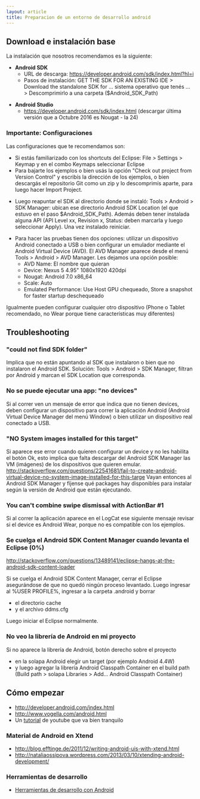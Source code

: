 ```yaml
---
layout: article
title: Preparacion de un entorno de desarrollo android
---
```

Download e instalación base
---------------------------

La instalación que nosotros recomendamos es la siguiente:

-   **Android SDK**
    -   URL de descarga: <https://developer.android.com/sdk/index.html?hl=i>
    -   Pasos de instalación: GET THE SDK FOR AN EXISTING IDE &gt; Download the standalone SDK for ... sistema operativo que tenés ... &gt; Descomprimirlo a una carpeta ($Android\_SDK\_Path)

<!-- -->

-   **Android Studio**
    -   <https://developer.android.com/sdk/index.html> (descargar última versión que a Octubre 2016 es Nougat - la 24)

### Importante: Configuraciones

Las configuraciones que te recomendamos son:

-   Si estás familiarizado con los shortcuts del Eclipse: File &gt; Settings &gt; Keymap y en el combo Keymaps seleccionar Eclipse
-   Para bajarte los ejemplos o bien usás la opción "Check out project from Version Control" y escribís la dirección de los ejemplos, o bien descargás el repositorio Git como un zip y lo descomprimís aparte, para luego hacer Import Project.

<!-- -->

-   Luego reapuntar el SDK al directorio donde se instaló: Tools &gt; Android &gt; SDK Manager: ubican ese directorio Android SDK Location (el que estuvo en el paso $Android\_SDK\_Path). Además deben tener instalada alguna API (API Level xx, Revision x, Status: deben marcarla y luego seleccionar Apply). Una vez instalado reiniciar.

<!-- -->

-   Para hacer las pruebas tienen dos opciones: utilizar un dispositivo Android conectado a USB o bien configurar un emulador mediante el Android Virtual Device (AVD). El AVD Manager aparece desde el menú Tools &gt; Android &gt; AVD Manager. Les dejamos una opción posible:
    -   AVD Name: El nombre que quieran
    -   Device: Nexus 5 4.95" 1080x1920 420dpi
    -   Nougat: Android 7.0 x86\_64
    -   Scale: Auto
    -   Emulated Performance: Use Host GPU chequeado, Store a snapshot for faster startup deschequeado

Igualmente pueden configurar cualquier otro dispositivo (Phone o Tablet recomendado, no Wear porque tiene características muy diferentes)

Troubleshooting
---------------

### "could not find SDK folder"

Implica que no están apuntando al SDK que instalaron o bien que no instalaron el Android SDK. Solución: Tools &gt; Android &gt; SDK Manager, filtran por Android y marcan el SDK Location que corresponda.

### No se puede ejecutar una app: "no devices"

Si al correr ven un mensaje de error que indica que no tienen devices, deben configurar un dispositivo para correr la aplicación Android (Android Virtual Device Manager del menú Window) o bien utilizar un dispositivo real conectado a USB.

### "NO System images installed for this target"

Si aparece ese error cuando quieren configurar un device y no les habilita el botón Ok, esto implica que falta descargar del Android SDK Manager las VM (imágenes) de los dispositivos que quieren emular. <http://stackoverflow.com/questions/22541681/fail-to-create-android-virtual-device-no-system-image-installed-for-this-targe> Vayan entonces al Android SDK Manager y fíjense qué packages hay disponibles para instalar según la versión de Android que están ejecutando.

### You can't combine swipe dismissal with ActionBar \#1

Si al correr la aplicación aparece en el LogCat ese siguiente mensaje revisar si el device es Android Wear, porque no es compatible con los ejemplos.

### Se cuelga el Android SDK Content Manager cuando levanta el Eclipse (0%)

<http://stackoverflow.com/questions/13489141/eclipse-hangs-at-the-android-sdk-content-loader>

Si se cuelga el Android SDK Content Manager, cerrar el Eclipse asegurándose de que no quedó ningún proceso levantado. Luego ingresar al %USER PROFILE%, ingresar a la carpeta .android y borrar

-   el directorio cache
-   y el archivo ddms.cfg

Luego iniciar el Eclipse normalmente.

### No veo la librería de Android en mi proyecto

Si no aparece la librería de Android, botón derecho sobre el proyecto

-   en la solapa Android elegir un target (por ejemplo Android 4.4W)
-   y luego agregar la librería Android Classpath Container en el build path (Build path &gt; solapa Libraries &gt; Add... Android Classpath Container)

Cómo empezar
------------

-   <http://developer.android.com/index.html>
-   <http://www.vogella.com/android.html>
-   Un [tutorial](http://www.youtube.com/watch?v=zS1frzHbKWY) de youtube que va bien tranquilo

### Material de Android en Xtend

-   <http://blog.efftinge.de/2011/12/writing-android-uis-with-xtend.html>
-   <http://nataliaossipova.wordpress.com/2013/03/10/xtending-android-development/>

### Herramientas de desarrollo

-   [Herramientas de desarrollo con Android](herramientas-de-desarrollo-con-android.md)

